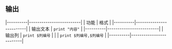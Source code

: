 ##  输出
|----------|-------------------------|
| 功能     | 格式                    |
|----------|-------------------------|
| 输出文本 | `print "内容"`          |
|----------|-------------------------|
| 输出列   | `print $列编号`         |
|          | `print $列编号,$列编号` |
|----------|-------------------------|

